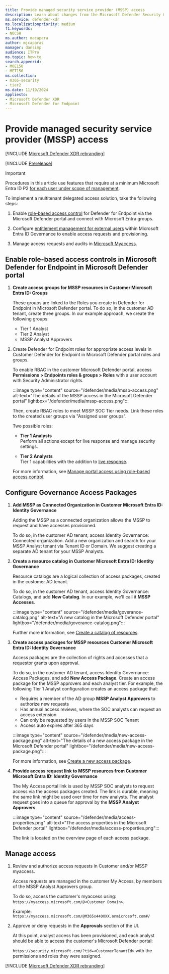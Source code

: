 ```yaml
---
title: Provide managed security service provider (MSSP) access
description: Learn about changes from the Microsoft Defender Security Center to the Microsoft Defender portal.
ms.service: defender-xdr
ms.localizationpriority: medium
f1.keywords:
- NOCSH
ms.author: macapara
author: mjcaparas
manager: dansimp
audience: ITPro
ms.topic: how-to
search.appverid: 
- MOE150
- MET150
ms.collection: 
- m365-security
- tier2 
ms.date: 11/19/2024
appliesto:
- Microsoft Defender XDR
- Microsoft Defender for Endpoint
---
```


# Provide managed security service provider (MSSP) access 

[!INCLUDE [Microsoft Defender XDR rebranding](../includes/microsoft-defender.md)]

[!INCLUDE [Prerelease](../includes/prerelease.md)]

> [!IMPORTANT]
> Procedures in this article use features that require at a minimum Microsoft Entra ID P2 [for each user under scope of management](/entra/id-governance/licensing-fundamentals#how-can-i-license-usage-of-microsoft-entra-id-governance-features-for-business-guests).

To implement a multitenant delegated access solution, take the following steps:

1. Enable [role-based access control](/defender-endpoint/rbac) for Defender for Endpoint via the Microsoft Defender portal and connect with Microsoft Entra groups.

2. Configure [entitlement management for external users](/azure/active-directory/governance/entitlement-management-external-users) within Microsoft Entra ID Governance to enable access requests and provisioning.

3. Manage access requests and audits in [Microsoft Myaccess](/azure/active-directory/governance/entitlement-management-request-approve).

<a name='enable-role-based-access-controls-in-microsoft-defender-for-endpoint-in-microsoft-365-defender-portal'></a>

## Enable role-based access controls in Microsoft Defender for Endpoint in Microsoft Defender portal

1. **Create access groups for MSSP resources in Customer Microsoft Entra ID: Groups**

    These groups are linked to the Roles you create in Defender for Endpoint in Microsoft Defender portal. To do so, in the customer AD tenant, create three groups. In our example approach, we create the following groups:

    - Tier 1 Analyst
    - Tier 2 Analyst
    - MSSP Analyst Approvers  

2. Create Defender for Endpoint roles for appropriate access levels in Customer Defender for Endpoint in Microsoft Defender portal roles and groups.

    To enable RBAC in the customer Microsoft Defender portal, access **Permissions >  Endpoints roles & groups > Roles** with a user account with Security Administrator rights.

    :::image type="content" source="/defender/media/mssp-access.png" alt-text="The details of the MSSP access in the Microsoft Defender portal" lightbox="/defender/media/mssp-access.png":::

    Then, create RBAC roles to meet MSSP SOC Tier needs. Link these roles to the created user groups via "Assigned user groups".

    Two possible roles:

    - **Tier 1 Analysts** <br>
      Perform all actions except for live response and manage security settings.

    - **Tier 2 Analysts** <br>
      Tier 1 capabilities with the addition to [live response](/defender-endpoint/live-response).

    For more information, see [Manage portal access using role-based access control](/defender-endpoint/rbac).

## Configure Governance Access Packages

1. **Add MSSP as Connected Organization in Customer Microsoft Entra ID: Identity Governance**

    Adding the MSSP as a connected organization allows the MSSP to request and have accesses provisioned. 

    To do so, in the customer AD tenant, access Identity Governance: Connected organization. Add a new organization and search for your MSSP Analyst tenant via Tenant ID or Domain. We suggest creating a separate AD tenant for your MSSP Analysts.

2. **Create a resource catalog in Customer Microsoft Entra ID: Identity Governance**

    Resource catalogs are a logical collection of access packages, created in the customer AD tenant.

    To do so, in the customer AD tenant,  access Identity Governance: Catalogs, and add **New Catalog**. In our example, we'll call it **MSSP Accesses**.

    :::image type="content" source="/defender/media/goverance-catalog.png" alt-text="A new catalog in the Microsoft Defender portal" lightbox="/defender/media/goverance-catalog.png":::


    Further more information, see [Create a catalog of resources](/azure/active-directory/governance/entitlement-management-catalog-create).

3. **Create access packages for MSSP resources Customer Microsoft Entra ID: Identity Governance**

    Access packages are the collection of rights and accesses that a requestor grants upon approval. 

    To do so, in the customer AD tenant, access Identity Governance: Access Packages, and add **New Access Package**. Create an access package for the MSSP approvers and each analyst tier. For example, the following Tier 1 Analyst configuration creates an access package that:

    - Requires a member of the AD group **MSSP Analyst Approvers** to authorize new requests
    - Has annual access reviews, where the SOC analysts can request an access extension
    - Can only be requested by users in the MSSP SOC Tenant
    - Access auto expires after 365 days

    :::image type="content" source="/defender/media/new-access-package.png" alt-text="The details of a new access package in the Microsoft Defender portal" lightbox="/defender/media/new-access-package.png":::

    For more information, see [Create a new access package](/azure/active-directory/governance/entitlement-management-access-package-create).

4. **Provide access request link to MSSP resources from Customer Microsoft Entra ID: Identity Governance**

    The My Access portal link is used by MSSP SOC analysts to request access via the access packages created. The link is durable, meaning the same link might be used over time for new analysts. The analyst request goes into a queue for approval by the **MSSP Analyst Approvers**.

    :::image type="content" source="/defender/media/access-properties.png" alt-text="The access properties in the Microsoft Defender portal" lightbox="/defender/media/access-properties.png":::

    The link is located on the overview page of each access package.

## Manage access

1. Review and authorize access requests in Customer and/or MSSP myaccess.

    Access requests are managed in the customer My Access, by members of the MSSP Analyst Approvers group.

    To do so, access the customer's myaccess using: `https://myaccess.microsoft.com/@<Customer Domain>`.

    Example: `https://myaccess.microsoft.com/@M365x440XXX.onmicrosoft.com#/`

2. Approve or deny requests in the **Approvals** section of the UI.

     At this point, analyst access has been provisioned, and each analyst should be able to access the customer's Microsoft Defender portal:

    `https://security.microsoft.com/?tid=<CustomerTenantId>` with the permissions and roles they were assigned.

[!INCLUDE [Microsoft Defender XDR rebranding](../includes/defender-m3d-techcommunity.md)]
